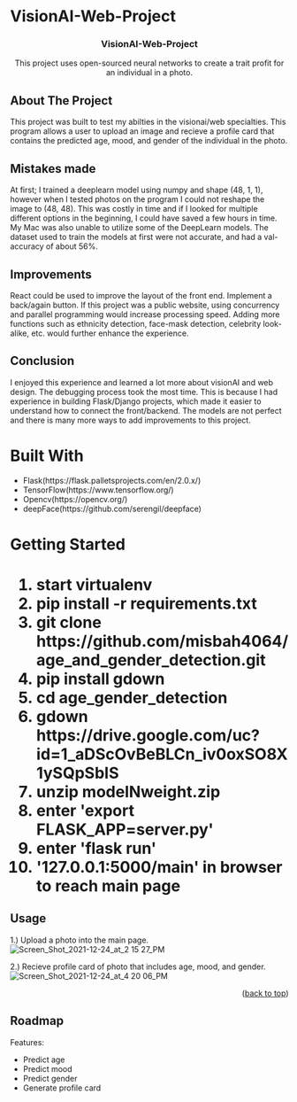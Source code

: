 # VisionAI-Web-Project

<div id="top"></div>


<h3 align="center">VisionAI-Web-Project</h3>

  <p align="center">
    This project uses open-sourced neural networks to create a trait profit for an individual in a photo. 
  
 



<!-- ABOUT THE PROJECT -->
## About The Project
This project was built to test my abilties in the visionai/web specialties. This program allows a user to upload an image and recieve a profile card that contains
the predicted age, mood, and gender of the individual in the photo.

 <p>
   
<h2>Mistakes made</h2>
At first; I trained a deeplearn model using numpy and shape (48, 1, 1), however when I tested photos on the program I could not reshape the image to (48, 48). This was costly in time and if I looked for multiple different options in the beginning, I could have saved a few hours in time. My Mac was also unable to utilize some of the DeepLearn models. The dataset used to train the models at first were not accurate, and had a val-accuracy of about 56%. 
 </p>
 <p>
<h2>Improvements</h2>
React could be used to improve the layout of the front end. Implement a back/again button. If this project was a public website, using concurrency and parallel programming would increase processing speed. Adding more functions such as ethnicity detection, face-mask detection, celebrity look-alike, etc. would further enhance the experience. 
 </p>
 <p>
<h2>Conclusion</h2>
I enjoyed this experience and learned a lot more about visionAI and web design. The debugging process took the most time. This is because I had experience in building Flask/Django projects, which made it easier to understand how to connect the front/backend. The models are not perfect and there is many more ways to add improvements to this project.
</p>


<h1>Built With</h1>
<ul>
  <li>Flask(https://flask.palletsprojects.com/en/2.0.x/)</li>
  <li>TensorFlow(https://www.tensorflow.org/)</li>
  <li>Opencv(https://opencv.org/)</li>
  <li>deepFace(https://github.com/serengil/deepface)</li>
</ul>




<!-- GETTING STARTED -->
<p>
<h1>Getting Started<h1>
  <ol>
    <li>start virtualenv</li>
    <li>pip install -r requirements.txt</li>
    <li>git clone https://github.com/misbah4064/age_and_gender_detection.git</li>
    <li>pip install gdown</li>
    <li>cd age_gender_detection</li>
    <li>gdown https://drive.google.com/uc?id=1_aDScOvBeBLCn_iv0oxSO8X1ySQpSbIS</li>
    <li>unzip modelNweight.zip</li>
    <li>enter 'export FLASK_APP=server.py'</li>
    <li>enter 'flask run'</li>
    <li>'127.0.0.1:5000/main' in browser to reach main page</li>
  </ol>

  </p>



<!-- USAGE EXAMPLES -->
## Usage
1.) Upload a photo into the main page.
![Screen_Shot_2021-12-24_at_2 15 27_PM](https://user-images.githubusercontent.com/83558837/147373803-74657a03-c437-489d-80c0-b70f973848af.png)

2.) Recieve profile card of photo that includes age, mood, and gender.
![Screen_Shot_2021-12-24_at_4 20 06_PM](https://user-images.githubusercontent.com/83558837/147373797-b8bb23ca-4308-44d0-837f-e1558b20f63d.png)
<p align="right">(<a href="#top">back to top</a>)</p>



<!-- ROADMAP -->
## Roadmap

Features:
        <ul>
  <li>Predict age</li>
  <li>Predict mood</li>
  <li>Predict gender</li>
  <li>Generate profile card</li>
        </ul>










